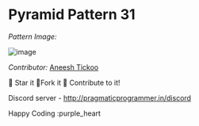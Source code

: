 # Pyramid Pattern 31

*Pattern Image:*

![image](../../img/pyramidpattern31.PNG)

*Contributor:* [Aneesh Tickoo](https://github.com/Aneesh02)

:star2: Star it :fork_and_knife:Fork it :handshake: Contribute to it!

Discord server  - http://pragmaticprogrammer.in/discord

Happy Coding :purple_heart
